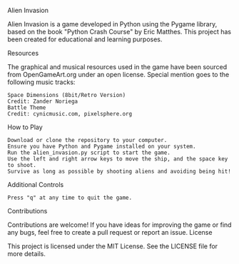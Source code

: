 Alien Invasion

Alien Invasion is a game developed in Python using the Pygame library, based on the book "Python Crash Course" by Eric Matthes. This project has been created for educational and learning purposes.

Resources

The graphical and musical resources used in the game have been sourced from OpenGameArt.org under an open license. Special mention goes to the following music tracks:

    Space Dimensions (8bit/Retro Version)
    Credit: Zander Noriega
    Battle Theme
    Credit: cynicmusic.com, pixelsphere.org

How to Play

    Download or clone the repository to your computer.
    Ensure you have Python and Pygame installed on your system.
    Run the alien_invasion.py script to start the game.
    Use the left and right arrow keys to move the ship, and the space key to shoot.
    Survive as long as possible by shooting aliens and avoiding being hit!

Additional Controls

    Press "q" at any time to quit the game.

Contributions

Contributions are welcome! If you have ideas for improving the game or find any bugs, feel free to create a pull request or report an issue.
License

This project is licensed under the MIT License. See the LICENSE file for more details.
